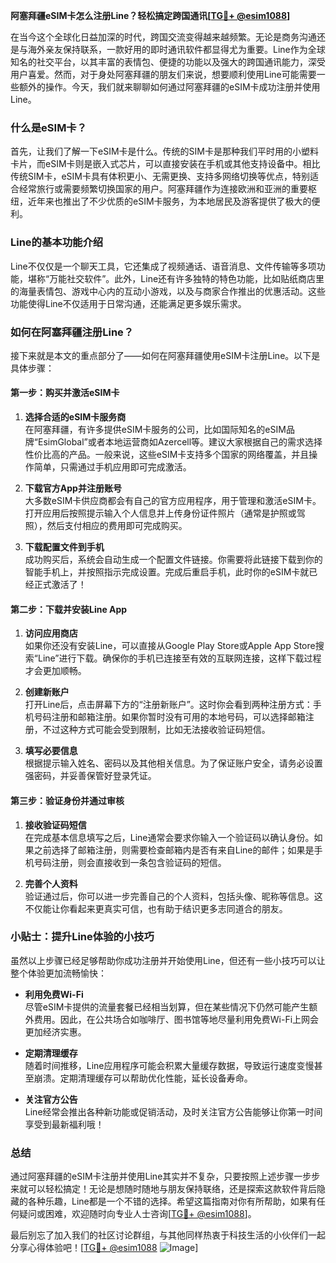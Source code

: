 **阿塞拜疆eSIM卡怎么注册Line？轻松搞定跨国通讯[[TG💪+ @esim1088](https://t.me/s/esim1088)]**

在当今这个全球化日益加深的时代，跨国交流变得越来越频繁。无论是商务沟通还是与海外亲友保持联系，一款好用的即时通讯软件都显得尤为重要。Line作为全球知名的社交平台，以其丰富的表情包、便捷的功能以及强大的跨国通讯能力，深受用户喜爱。然而，对于身处阿塞拜疆的朋友们来说，想要顺利使用Line可能需要一些额外的操作。今天，我们就来聊聊如何通过阿塞拜疆的eSIM卡成功注册并使用Line。

### 什么是eSIM卡？

首先，让我们了解一下eSIM卡是什么。传统的SIM卡是那种我们平时用的小塑料卡片，而eSIM卡则是嵌入式芯片，可以直接安装在手机或其他支持设备中。相比传统SIM卡，eSIM卡具有体积更小、无需更换、支持多网络切换等优点，特别适合经常旅行或需要频繁切换国家的用户。阿塞拜疆作为连接欧洲和亚洲的重要枢纽，近年来也推出了不少优质的eSIM卡服务，为本地居民及游客提供了极大的便利。

### Line的基本功能介绍

Line不仅仅是一个聊天工具，它还集成了视频通话、语音消息、文件传输等多项功能，堪称“万能社交软件”。此外，Line还有许多独特的特色功能，比如贴纸商店里的海量表情包、游戏中心内的互动小游戏，以及与商家合作推出的优惠活动。这些功能使得Line不仅适用于日常沟通，还能满足更多娱乐需求。

### 如何在阿塞拜疆注册Line？

接下来就是本文的重点部分了——如何在阿塞拜疆使用eSIM卡注册Line。以下是具体步骤：

#### 第一步：购买并激活eSIM卡

1. **选择合适的eSIM卡服务商**  
   在阿塞拜疆，有许多提供eSIM卡服务的公司，比如国际知名的eSIM品牌“EsimGlobal”或者本地运营商如Azercell等。建议大家根据自己的需求选择性价比高的产品。一般来说，这些eSIM卡支持多个国家的网络覆盖，并且操作简单，只需通过手机应用即可完成激活。

2. **下载官方App并注册账号**  
   大多数eSIM卡供应商都会有自己的官方应用程序，用于管理和激活eSIM卡。打开应用后按照提示输入个人信息并上传身份证件照片（通常是护照或驾照），然后支付相应的费用即可完成购买。

3. **下载配置文件到手机**  
   成功购买后，系统会自动生成一个配置文件链接。你需要将此链接下载到你的智能手机上，并按照指示完成设置。完成后重启手机，此时你的eSIM卡就已经正式激活了！

#### 第二步：下载并安装Line App

1. **访问应用商店**  
   如果你还没有安装Line，可以直接从Google Play Store或Apple App Store搜索“Line”进行下载。确保你的手机已连接至有效的互联网连接，这样下载过程才会更加顺畅。

2. **创建新账户**  
   打开Line后，点击屏幕下方的“注册新账户”。这时你会看到两种注册方式：手机号码注册和邮箱注册。如果你暂时没有可用的本地号码，可以选择邮箱注册，不过这种方式可能会受到限制，比如无法接收验证码短信。

3. **填写必要信息**  
   根据提示输入姓名、密码以及其他相关信息。为了保证账户安全，请务必设置强密码，并妥善保管好登录凭证。

#### 第三步：验证身份并通过审核

1. **接收验证码短信**  
   在完成基本信息填写之后，Line通常会要求你输入一个验证码以确认身份。如果之前选择了邮箱注册，则需要检查邮箱内是否有来自Line的邮件；如果是手机号码注册，则会直接收到一条包含验证码的短信。

2. **完善个人资料**  
   验证通过后，你可以进一步完善自己的个人资料，包括头像、昵称等信息。这不仅能让你看起来更真实可信，也有助于结识更多志同道合的朋友。

### 小贴士：提升Line体验的小技巧

虽然以上步骤已经足够帮助你成功注册并开始使用Line，但还有一些小技巧可以让整个体验更加流畅愉快：

- **利用免费Wi-Fi**  
  尽管eSIM卡提供的流量套餐已经相当划算，但在某些情况下仍然可能产生额外费用。因此，在公共场合如咖啡厅、图书馆等地尽量利用免费Wi-Fi上网会更加经济实惠。

- **定期清理缓存**  
  随着时间推移，Line应用程序可能会积累大量缓存数据，导致运行速度变慢甚至崩溃。定期清理缓存可以帮助优化性能，延长设备寿命。

- **关注官方公告**  
  Line经常会推出各种新功能或促销活动，及时关注官方公告能够让你第一时间享受到最新福利哦！

### 总结

通过阿塞拜疆的eSIM卡注册并使用Line其实并不复杂，只要按照上述步骤一步步来就可以轻松搞定！无论是想随时随地与朋友保持联络，还是探索这款软件背后隐藏的各种乐趣，Line都是一个不错的选择。希望这篇指南对你有所帮助，如果有任何疑问或困难，欢迎随时向专业人士咨询[[TG💪+ @esim1088](https://t.me/s/esim1088)]。

最后别忘了加入我们的社区讨论群组，与其他同样热衷于科技生活的小伙伴们一起分享心得体验吧！[[TG💪+ @esim1088](https://t.me/s/esim1088) ![Image](https://i.postimg.cc/4NQfJmqS/Snipaste-2025-05-13-00-14-12.png)]